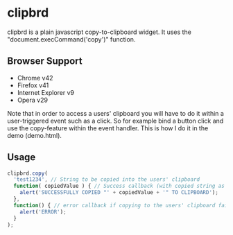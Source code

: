 # clipbrd

clipbrd is a plain javascript copy-to-clipboard widget. It uses the "document.execCommand('copy')" function.

## Browser Support
* Chrome v42
* Firefox v41
* Internet Explorer v9
* Opera v29

Note that in order to access a users' clipboard you will have to do it within a user-triggered event such as a click. So for example bind a button click and use the copy-feature within the event handler. This is how I do it in the demo (demo.html).

## Usage
```js
clipbrd.copy(
  'test1234', // String to be copied into the users' clipboard
  function( copiedValue ) { // Success callback (with copied string as parameter)
    alert('SUCCESSFULLY COPIED "' + copiedValue + '" TO CLIPBOARD');
  },
  function() { // error callback if copying to the users' clipboard failed
    alert('ERROR');
  }
);
```
